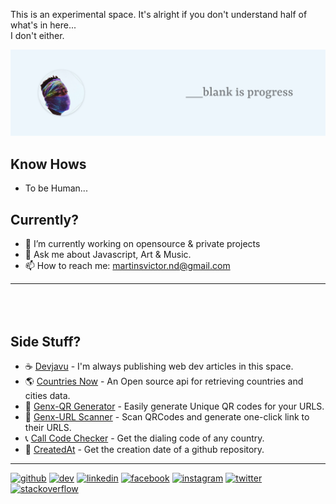 This is an experimental space. It's alright if you don't understand half of what's in here... <br>I don't either.

<img width="600" height="auto" src="https://raw.githubusercontent.com/MartinsOnuoha/MartinsOnuoha/master/media/banner.png">

<!-- <a href="https://www.buymeacoffee.com/martinsvicF" target="_blank"><img src="https://cdn.buymeacoffee.com/buttons/v2/default-yellow.png" alt="Buy Me A Coffee" style="height: 60px !important;width: 217px !important;" ></a> -->

## Know Hows

- To be Human...

## Currently?

- 🔭 I’m currently working on opensource & private projects
- 💬 Ask me about Javascript, Art & Music.
- 📫 How to reach me: martinsvictor.nd@gmail.com

<hr style="margin-bottom: 5rem">

## Side Stuff?

- ☕ [Devjavu](https://devjavu.space) - I'm always publishing web dev articles in this space.
- 🌎 [Countries Now](https://countriesnow.space/) -  An Open source api for retrieving countries and cities data.
- 🔐 [Genx-QR Generator](https://genxqrcode.web.app/) - Easily generate Unique QR codes for your URLS.
- 📠 [Genx-URL Scanner](https://genxscanner.web.app/) - Scan QRCodes and generate one-click link to their URLS.
- 📞 [Call Code Checker](https://call-code-checker.surge.sh/) - Get the dialing code of any country.
- 📅 [CreatedAt](https://github.com/MartinsOnuoha/created_at) - Get the creation date of a github repository.


<hr>

[<img src='https://cdn.jsdelivr.net/npm/simple-icons@3.0.1/icons/github.svg' alt='github' height='20'>](https://github.com/MartinsOnuoha)  [<img src='https://cdn.jsdelivr.net/npm/simple-icons@3.0.1/icons/dev-dot-to.svg' alt='dev' height='20'>](https://dev.to/martinsonuoha)  [<img src='https://cdn.jsdelivr.net/npm/simple-icons@3.0.1/icons/linkedin.svg' alt='linkedin' height='20'>](https://www.linkedin.com/in/victor-onuoha-martins/)  [<img src='https://cdn.jsdelivr.net/npm/simple-icons@3.0.1/icons/facebook.svg' alt='facebook' height='20'>](https://www.facebook.com/phatOnuoha)  [<img src='https://cdn.jsdelivr.net/npm/simple-icons@3.0.1/icons/instagram.svg' alt='instagram' height='20'>](https://www.instagram.com/__renaissancehumanist/)  [<img src='https://cdn.jsdelivr.net/npm/simple-icons@3.0.1/icons/twitter.svg' alt='twitter' height='20'>](https://twitter.com/OnuohaOfficial)  [<img src='https://cdn.jsdelivr.net/npm/simple-icons@3.0.1/icons/stackoverflow.svg' alt='stackoverflow' height='20'>](https://stackoverflow.com/users/6948483/martinsonuoha)
